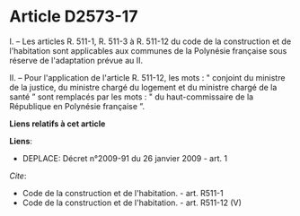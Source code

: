 # Article D2573-17

I. – Les articles R. 511-1, R. 511-3 à R. 511-12 du code de la construction et de l'habitation sont applicables aux communes
de la Polynésie française sous réserve de l'adaptation prévue au II. 

II. – Pour l'application de l'article R. 511-12, les mots : " conjoint du ministre de la justice, du ministre chargé du
logement et du ministre chargé de la santé ” sont remplacés par les mots : " du haut-commissaire de la République en
Polynésie française ”.

**Liens relatifs à cet article**

**Liens**:

  - DEPLACE: Décret n°2009-91 du 26 janvier 2009 - art. 1

_Cite_:

  - Code de la construction et de l'habitation. - art. R511-1
  - Code de la construction et de l'habitation. - art. R511-12 (V)
